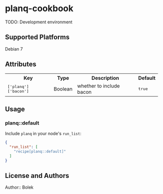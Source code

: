 # planq-cookbook

TODO: Development environment

## Supported Platforms

Debian 7

## Attributes

<table>
  <tr>
    <th>Key</th>
    <th>Type</th>
    <th>Description</th>
    <th>Default</th>
  </tr>
  <tr>
    <td><tt>['planq']['bacon']</tt></td>
    <td>Boolean</td>
    <td>whether to include bacon</td>
    <td><tt>true</tt></td>
  </tr>
</table>

## Usage

### planq::default

Include `planq` in your node's `run_list`:

```json
{
  "run_list": [
    "recipe[planq::default]"
  ]
}
```

## License and Authors

Author:: Bolek